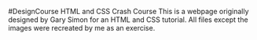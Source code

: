 #DesignCourse HTML and CSS Crash Course
This is a webpage originally designed by Gary Simon for an HTML and CSS tutorial. All files except the images were recreated by me as an exercise.
